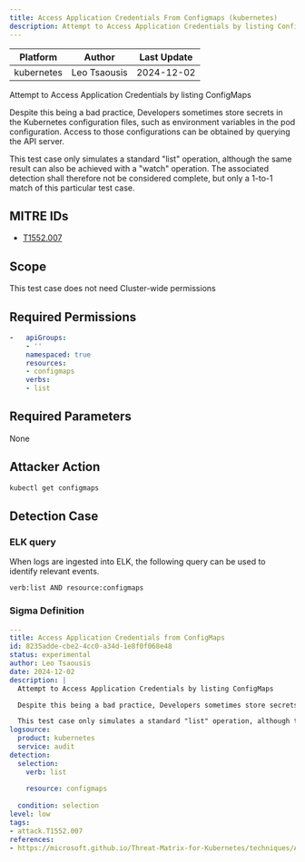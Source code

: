 ```yaml
---
title: Access Application Credentials From Configmaps (kubernetes)
description: Attempt to Access Application Credentials by listing ConfigMaps   Despite this being a bad practice, Developers sometimes store secrets in the Kubernetes configuration files, such as environment variables in the pod configuration. Access to those configurations can be obtained by querying the API server.  This test case only simulates a standard "list" operation, although the same result can also be achieved with a "watch" operation. The associated detection shall therefore not be considered complete, but only a 1-to-1 match of this particular test case. 
---
```


| Platform               | Author               | Last Update                 |
| ---------------------- | -------------------- | --------------------------- |
| kubernetes | Leo Tsaousis | 2024-12-02 |

Attempt to Access Application Credentials by listing ConfigMaps 

Despite this being a bad practice, Developers sometimes store secrets in the Kubernetes configuration files, such as environment variables in the pod configuration. Access to those configurations can be obtained by querying the API server.

This test case only simulates a standard "list" operation, although the same result can also be achieved with a "watch" operation. The associated detection shall therefore not be considered complete, but only a 1-to-1 match of this particular test case.

## MITRE IDs

* [T1552.007](https://attack.mitre.org/techniques/T1552.007/)

## Scope 

This test case does not need Cluster-wide permissions

## Required Permissions

```yaml
-   apiGroups:
    - ''
    namespaced: true
    resources:
    - configmaps
    verbs:
    - list

```

## Required Parameters

None
## Attacker Action

```bash
kubectl get configmaps
```


## Detection Case

### ELK query

When logs are ingested into ELK, the following query can be used to identify relevant events.

```
verb:list AND resource:configmaps
```

### Sigma Definition

```yaml
---
title: Access Application Credentials from ConfigMaps
id: 8235adde-cbe2-4cc0-a34d-1e8f0f068e48
status: experimental
author: Leo Tsaousis
date: 2024-12-02
description: |
  Attempt to Access Application Credentials by listing ConfigMaps 

  Despite this being a bad practice, Developers sometimes store secrets in the Kubernetes configuration files, such as environment variables in the pod configuration. Access to those configurations can be obtained by querying the API server.

  This test case only simulates a standard "list" operation, although the same result can also be achieved with a "watch" operation. The associated detection shall therefore not be considered complete, but only a 1-to-1 match of this particular test case.
logsource:
  product: kubernetes
  service: audit
detection:
  selection:
    verb: list
    
    resource: configmaps
    
  condition: selection
level: low
tags:
- attack.T1552.007
references:
- https://microsoft.github.io/Threat-Matrix-for-Kubernetes/techniques/Application%20credentials%20in%20configuration%20files/

```